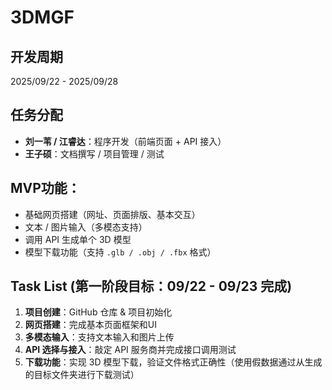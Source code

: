 # 3DMGF

## 开发周期
2025/09/22 - 2025/09/28

## 任务分配
- **刘一苇 / 江睿达**：程序开发（前端页面 + API 接入）  
- **王子硕**：文档撰写 / 项目管理 / 测试

## MVP功能：
- 基础网页搭建（网址、页面排版、基本交互）  
- 文本 / 图片输入（多模态支持）  
- 调用 API 生成单个 3D 模型  
- 模型下载功能（支持 `.glb / .obj / .fbx` 格式）

## Task List (第一阶段目标：09/22 - 09/23 完成)
1. **项目创建**：GitHub 仓库 & 项目初始化  
2. **网页搭建**：完成基本页面框架和UI  
3. **多模态输入**：支持文本输入和图片上传  
4. **API 选择与接入**：敲定 API 服务商并完成接口调用测试  
5. **下载功能**：实现 3D 模型下载，验证文件格式正确性（使用假数据通过从生成的目标文件夹进行下载测试）
